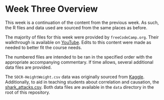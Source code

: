 # Week Three Overview

This week is a continuation of the content from the previous week. As such, the R files and data used are sourced from the same places as before.

The majority of files for this week were provided by `freeCodeCamp.org`. Their walkthrough is available on [YouTube](https://youtu.be/_V8eKsto3Ug). Edits to this content were made as needed to better fit the course needs.

The numbered files are intended to be ran in the specified order with the appropriate accompanying commentary. If time allows, several additional data files are provided. 

The `SOCR-HeightWeight.csv` data was originally sourced from [Kaggle](https://www.kaggle.com/datasets/burnoutminer/heights-and-weights-dataset). Additionally, to aid in teaching students about correlation and causation, the [shark_attacks.csv](https://bookdown.org/animestina/intro_stats_rms/). Both data files are available in the `data` directory in the root of this repository.